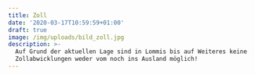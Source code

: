 ```yaml
---
title: Zoll
date: '2020-03-17T10:59:59+01:00'
draft: true
image: /img/uploads/bild_zoll.jpg
description: >-
  Auf Grund der aktuellen Lage sind in Lommis bis auf Weiteres keine
  Zollabwicklungen weder vom noch ins Ausland möglich!
---
```


